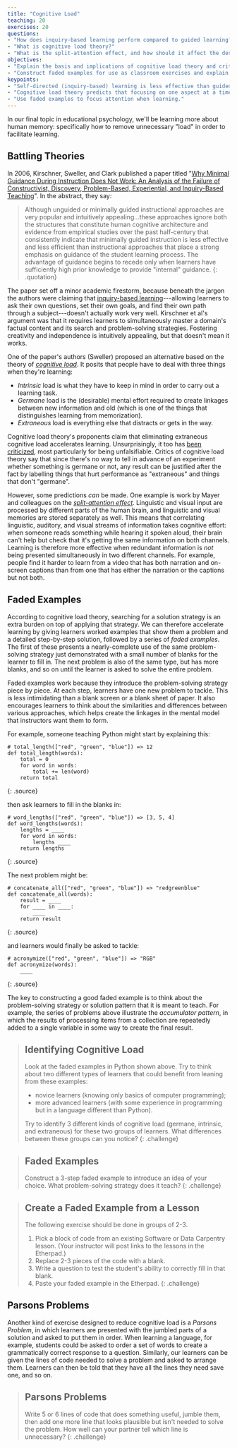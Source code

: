 ```yaml
---
title: "Cognitive Load"
teaching: 20
exercises: 20
questions:
- "How does inquiry-based learning perform compared to guided learning?"
- "What is cognitive load theory?"
- "What is the split-attention effect, and how should it affect the design of teaching materials?"
objectives:
- "Explain the basis and implications of cognitive load theory and critique it."
- "Construct faded examples for use as classroom exercises and explain the problem-solving strategies those examples illustrate."
keypoints:
- "Self-directed (inquiry-based) learning is less effective than guided instruction."
- "Cognitive load theory predicts that focusing on one aspect at a time improves learning."
- "Use faded examples to focus attention when learning."
---
```


In our final topic in educational psychology, we'll be learning more about human memory:
specifically how to remove unnecessary "load" in order to facilitate learning.

## Battling Theories

In 2006,
Kirschner, Sweller, and Clark published a paper titled
"[Why Minimal Guidance During Instruction Does Not Work: An Analysis of the Failure of Constructivist, Discovery, Problem-Based, Experiential, and Inquiry-Based Teaching][kirschner-paper]".
In the abstract, they say:

> Although unguided or minimally guided instructional approaches
> are very popular and intuitively appealing...these approaches
> ignore both the structures that constitute human cognitive architecture
> and evidence from empirical studies over the past half-century
> that consistently indicate that minimally guided instruction is less effective and less efficient than
> instructional approaches that place a strong emphasis on guidance of the student learning process.
> The advantage of guidance begins to recede only when learners have
> sufficiently high prior knowledge to provide "internal" guidance.
{: .quotation}

The paper set off a minor academic firestorm,
because beneath the jargon the authors were claiming that
[inquiry-based learning][wikipedia-inquiry]---allowing
learners to ask their own questions,
set their own goals,
and find their own path through a subject---doesn't actually work very well.
Kirschner et al's argument was that it requires learners to simultaneously
master a domain's factual content
and its search and problem-solving strategies.
Fostering creativity and independence is intuitively appealing,
but that doesn't mean it works.

One of the paper's authors (Sweller) proposed an alternative
based on the theory of *[cognitive load][wikipedia-cognitive-load]*.
It posits that people have to deal with three things when they're learning:

*   *Intrinsic* load is what they have to keep in mind in order to carry out a learning task.
*   *Germane* load is the (desirable) mental effort required to create linkages between new information and old
    (which is one of the things that distinguishes learning from memorization).
*   *Extraneous* load is everything else that distracts or gets in the way.

Cognitive load theory's proponents claim that eliminating extraneous cognitive load accelerates learning.
Unsurprisingly,
it too has [been criticized][cognitive-load-crit],
most particularly for being unfalsifiable.
Critics of cognitive load theory say that
since there's no way to tell in advance of an experiment whether something is germane or not,
any result can be justified after the fact
by labelling things that hurt performance as "extraneous"
and things that don't "germane".

However,
some predictions *can* be made.
One example is work by Mayer and colleagues on
the *[split-attention effect][wikipedia-split-attention]*.
Linguistic and visual input are processed by different parts of the human brain,
and linguistic and visual memories are stored separately as well.
This means that correlating linguistic, auditory, and visual streams of information takes cognitive effort:
when someone reads something while hearing it spoken aloud,
their brain can't help but check that it's getting the same information on both channels.
Learning is therefore more effective when redundant information is *not* being presented simultaneously
in two different channels.
For example,
people find it harder to learn from a video that has both narration and on-screen captions
than from one that has either the narration or the captions but not both.

## Faded Examples

According to cognitive load theory,
searching for a solution strategy is an extra burden
on top of applying that strategy.
We can therefore accelerate learning
by giving learners worked examples that show them a problem and a detailed step-by-step solution,
followed by a series of *faded examples*.
The first of these presents a nearly-complete use of the same problem-solving strategy just demonstrated
with a small number of blanks for the learner to fill in.
The next problem is also of the same type,
but has more blanks,
and so on until the learner is asked to solve the entire problem.

Faded examples work because they introduce the problem-solving strategy piece by piece.
At each step,
learners have one new problem to tackle.
This is less intimidating than a blank screen or a blank sheet of paper.
It also encourages learners to think about the similarities and differences between various approaches,
which helps create the linkages in the mental model that instructors want them to form.

For example,
someone teaching Python might start by explaining this:

~~~
# total_length(["red", "green", "blue"]) => 12
def total_length(words):
    total = 0
    for word in words:
        total += len(word)
    return total
~~~
{: .source}

then ask learners to fill in the blanks in:

~~~
# word_lengths(["red", "green", "blue"]) => [3, 5, 4]
def word_lengths(words):
    lengths = ____
    for word in words:
        lengths ____
    return lengths
~~~
{: .source}

The next problem might be:

~~~
# concatenate_all(["red", "green", "blue"]) => "redgreenblue"
def concatenate_all(words):
    result = ____
    for ____ in ____:
        ____
    return result
~~~~
{: .source}

and learners would finally be asked to tackle:

~~~
# acronymize(["red", "green", "blue"]) => "RGB"
def acronymize(words):
    ____
~~~
{: .source}

The key to constructing a good faded example is to think about the problem-solving strategy
or solution pattern that it is meant to teach.
For example,
the series of problems above illustrate the *accumulator pattern*,
in which the results of processing items from a collection
are repeatedly added to a single variable in some way
to create the final result.

> ## Identifying Cognitive Load
>
> Look at the faded examples in Python shown above.
> Try to think about two different types of learners that could benefit from leaning from these examples:
>
> *   novice learners (knowing only basics of computer programming);
> *   more advanced learners (with some experience in programming but in a language different than Python).
>
> Try to identify 3 different kinds of cognitive load (germane, intrinsic, and extraneous) for these two groups of learners.
> What differences between these groups can you notice?
{: .challenge}

> ## Faded Examples
>
> Construct a 3-step faded example to introduce an idea of your choice.
> What problem-solving strategy does it teach?
{: .challenge}

> ## Create a Faded Example from a Lesson
>
> The following exercise should be done in groups of 2-3.
>
> 1.  Pick a block of code from an existing Software or Data Carpentry lesson.
>     (Your instructor will post links to the lessons in the Etherpad.)
> 2.  Replace 2-3 pieces of the code with a blank.
> 3.  Write a question to test the student's ability to correctly fill in that blank.
> 4.  Paste your faded example in the Etherpad.
{: .challenge}

## Parsons Problems

Another kind of exercise designed to reduce cognitive load is a *Parsons Problem*,
in which learners are presented with the jumbled parts of a solution
and asked to put them in order.
When learning a language,
for example,
students could be asked to order a set of words
to create a grammatically correct response to a question.
Similarly,
our learners can be given the lines of code needed to solve a problem
and asked to arrange them.
Learners can then be told that they have all the lines they need save one,
and so on.

> ## Parsons Problems
>
> Write 5 or 6 lines of code that does something useful,
> jumble them,
> then add one more line that looks plausible but isn't needed to solve the problem.
> How well can your partner tell which line is unnecessary?
{: .challenge}

[cognitive-load-crit]: https://edtechdev.wordpress.com/2009/11/16/cognitive-load-theory-failure/
[kirschner-paper]: http://www.cogtech.usc.edu/publications/kirschner_Sweller_Clark.pdf
[memory-test]: http://cat.xula.edu/thinker/memory/working/serial
[wikipedia-cognitive-load]: https://en.wikipedia.org/wiki/Cognitive_load
[wikipedia-inquiry]: https://en.wikipedia.org/wiki/Inquiry-based_learning
[wikipedia-split-attention]: https://en.wikipedia.org/wiki/Split_attention_effect
